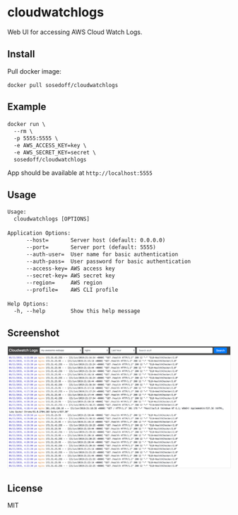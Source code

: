 # cloudwatchlogs

Web UI for accessing AWS Cloud Watch Logs.

## Install

Pull docker image:

```
docker pull sosedoff/cloudwatchlogs
```

## Example

```
docker run \
  --rm \
  -p 5555:5555 \
  -e AWS_ACCESS_KEY=key \
  -e AWS_SECRET_KEY=secret \
  sosedoff/cloudwatchlogs
```

App should be available at `http://localhost:5555`

## Usage

```
Usage:
  cloudwatchlogs [OPTIONS]

Application Options:
      --host=       Server host (default: 0.0.0.0)
      --port=       Server port (default: 5555)
      --auth-user=  User name for basic authentication
      --auth-pass=  User password for basic authentication
      --access-key= AWS access key
      --secret-key= AWS secret key
      --region=     AWS region
      --profile=    AWS CLI profile

Help Options:
  -h, --help        Show this help message
```

## Screenshot

<img src="screenshot.png" style="border: 1px solid #eee" />

## License

MIT